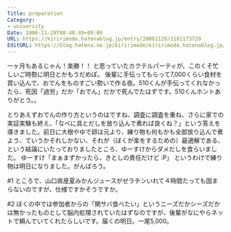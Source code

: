 ```yaml
---
Title: preparation
Category:
- university
Date: 2006-11-29T08:48:49+09:00
URL: https://kiririmode.hatenablog.jp/entry/20061129/1181173729
EditURL: https://blog.hatena.ne.jp/kiririmode/kiririmode.hatenablog.jp/atom/entry/8454420450078217883
---
```


一ヶ月もあるじゃん！楽勝！！
と思っていたカクテルパーティが、このくそ忙しいご時勢に明日とかもうだめぽ。
後輩に手伝ってもらって7,000くらい食材を買い込んで、おでんをものすごい勢いで作る夜。510くんが手伝ってくれなかったら、死因「過労」だか「おでん」だかで死んでたはずです。510くんホントありがとう。。


とりあえずおでんの作り方というのはですね、調査に調査を重ね、さらに家での実証実験も終え、「なべに具とだしを放り込んで煮れば良くね？」という答えを導きました。前日に大根やゆで卵は元より、練り物も何もかも全部放り込んで煮よう、ていうかそれしかない、それが（ぼくが楽をするための）最適解である、という結論にいたっておりましたところ、ゆーすけからダメだしを食らいました。
ゆーすけ「まぁまずかったら、きとしの責任だけど :P」
というわけで練り物は明日になりました。がんばろう。


#1
ところで、山口県産夏みかんジュースがゼラチンいれて４時間たっても固まらないのですが、仕様ですかそうですか。


#2
ぼくの中では参加者からの「関サバ食べたい」というニーズだかシーズだかは無かったものとして脳内処理されていたはずなのですが、後輩がなにやらネットで頼んでいてくれたらしいです。届くの明日。一尾5,000。 
